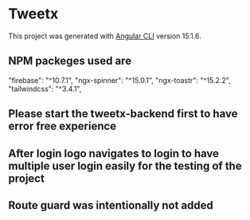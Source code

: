 # Tweetx

This project was generated with [Angular CLI](https://github.com/angular/angular-cli) version 15.1.6.

## NPM packeges used are

"firebase": "^10.7.1",
"ngx-spinner": "^15.0.1",
"ngx-toastr": "^15.2.2",
"tailwindcss": "^3.4.1",

## Please start the tweetx-backend first to have error free experience

## After login logo navigates to login to have multiple user login easily for the testing of the project

## Route guard was intentionally not added


